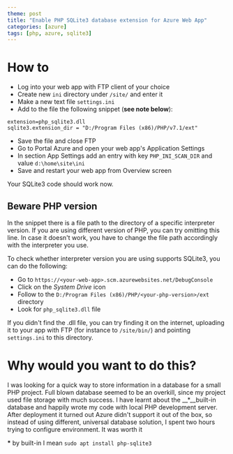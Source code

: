 ```yaml
---
theme: post
title: "Enable PHP SQLite3 database extension for Azure Web App"
categories: [azure]
tags: [php, azure, sqlite3]
---
```


# [](#intro)How to
* Log into your web app with FTP client of your choice
* Create new `ini` directory under `/site/` and enter it
* Make a new text file `settings.ini`
* Add to the file the following snippet (**see note below**):
```
extension=php_sqlite3.dll
sqlite3.extension_dir = "D:/Program Files (x86)/PHP/v7.1/ext"
```
* Save the file and close FTP
* Go to Portal Azure and open your web app's Application Settings
* In section App Settings add an entry with key `PHP_INI_SCAN_DIR` and value `d:\home\site\ini`
* Save and restart your web app from Overview screen

Your SQLite3 code should work now.

## [](#php_version)Beware PHP version
In the snippet there is a file path to the directory of a specific interpreter version. If you are using different version of PHP, you can try omitting this line. In case it doesn't work, you have to change the file path accordingly with the interpreter you use.

To check whether interpreter version you are using supports SQLite3, you can do the following:
* Go to `https://<your-web-app>.scm.azurewebsites.net/DebugConsole`
* Click on the _System Drive_ icon
* Follow to the `D:/Program Files (x86)/PHP/<your-php-version>/ext` directory
* Look for `php_sqlite3.dll` file

If you didn't find the .dll file, you can try finding it on the internet, uploading it to your app with FTP (for instance to `/site/bin/`) and pointing `settings.ini` to this directory.

# [](#why)Why would you want to do this?
I was looking for a quick way to store information in a database for a small PHP project. Full blown database seemed to be an overkill, since my project used file storage with much success. I have learnt about the __\*__built-in database and happily wrote my code with local PHP development server. After deployment it turned out Azure didn't support it out of the box, so instead of using different, universal database solution, I spent two hours trying to configure environment. It was worth it

__\*__ by built-in I mean `sudo apt install php-sqlite3`

